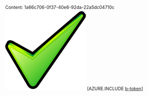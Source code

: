 Content: 1a66c706-0f37-40e6-92da-22a5dc04710c![image](cddfec4c-d62b-42b9-9006-94dbe4ded716.png)
[AZURE.INCLUDE [b-token](b8fa187d-2c76-4efe-9dec-cdec2fd29bac.md)]
